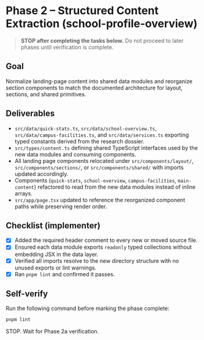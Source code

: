 # Phase 2 – Structured Content Extraction (school-profile-overview)

> **STOP after completing the tasks below.** Do not proceed to later phases until verification is complete.

## Goal
Normalize landing-page content into shared data modules and reorganize section components to match the documented architecture for layout, sections, and shared primitives.

## Deliverables
- `src/data/quick-stats.ts`, `src/data/school-overview.ts`, `src/data/campus-facilities.ts`, and `src/data/services.ts` exporting typed constants derived from the research dossier.
- `src/types/content.ts` defining shared TypeScript interfaces used by the new data modules and consuming components.
- All landing page components relocated under `src/components/layout/`, `src/components/sections/`, or `src/components/shared/` with imports updated accordingly.
- Components (`quick-stats`, `school-overview`, `campus-facilities`, `main-content`) refactored to read from the new data modules instead of inline arrays.
- `src/app/page.tsx` updated to reference the reorganized component paths while preserving render order.

## Checklist (implementer)
- [x] Added the required header comment to every new or moved source file.
- [x] Ensured each data module exports `readonly` typed collections without embedding JSX in the data layer.
- [x] Verified all imports resolve to the new directory structure with no unused exports or lint warnings.
- [x] Ran `pnpm lint` and confirmed it passes.

## Self-verify
Run the following command before marking the phase complete:

```bash
pnpm lint
```

STOP. Wait for Phase 2a verification.
